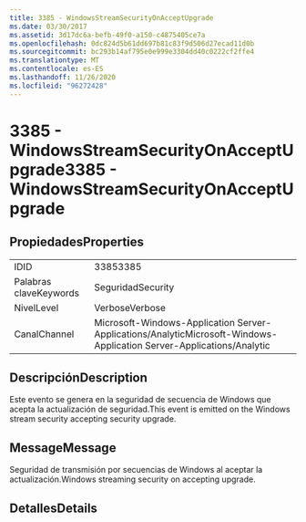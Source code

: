 ```yaml
---
title: 3385 - WindowsStreamSecurityOnAcceptUpgrade
ms.date: 03/30/2017
ms.assetid: 3d17dc6a-befb-49f0-a150-c4875405ce7a
ms.openlocfilehash: 0dc824d5b61dd697b81c83f9d506d27ecad11d0b
ms.sourcegitcommit: bc293b14af795e0e999e3304dd40c0222cf2ffe4
ms.translationtype: MT
ms.contentlocale: es-ES
ms.lasthandoff: 11/26/2020
ms.locfileid: "96272428"
---
```

# <a name="3385---windowsstreamsecurityonacceptupgrade"></a><span data-ttu-id="edad8-102">3385 - WindowsStreamSecurityOnAcceptUpgrade</span><span class="sxs-lookup"><span data-stu-id="edad8-102">3385 - WindowsStreamSecurityOnAcceptUpgrade</span></span>

## <a name="properties"></a><span data-ttu-id="edad8-103">Propiedades</span><span class="sxs-lookup"><span data-stu-id="edad8-103">Properties</span></span>  
  
|||  
|-|-|  
|<span data-ttu-id="edad8-104">ID</span><span class="sxs-lookup"><span data-stu-id="edad8-104">ID</span></span>|<span data-ttu-id="edad8-105">3385</span><span class="sxs-lookup"><span data-stu-id="edad8-105">3385</span></span>|  
|<span data-ttu-id="edad8-106">Palabras clave</span><span class="sxs-lookup"><span data-stu-id="edad8-106">Keywords</span></span>|<span data-ttu-id="edad8-107">Seguridad</span><span class="sxs-lookup"><span data-stu-id="edad8-107">Security</span></span>|  
|<span data-ttu-id="edad8-108">Nivel</span><span class="sxs-lookup"><span data-stu-id="edad8-108">Level</span></span>|<span data-ttu-id="edad8-109">Verbose</span><span class="sxs-lookup"><span data-stu-id="edad8-109">Verbose</span></span>|  
|<span data-ttu-id="edad8-110">Canal</span><span class="sxs-lookup"><span data-stu-id="edad8-110">Channel</span></span>|<span data-ttu-id="edad8-111">Microsoft-Windows-Application Server-Applications/Analytic</span><span class="sxs-lookup"><span data-stu-id="edad8-111">Microsoft-Windows-Application Server-Applications/Analytic</span></span>|  
  
## <a name="description"></a><span data-ttu-id="edad8-112">Descripción</span><span class="sxs-lookup"><span data-stu-id="edad8-112">Description</span></span>  

 <span data-ttu-id="edad8-113">Este evento se genera en la seguridad de secuencia de Windows que acepta la actualización de seguridad.</span><span class="sxs-lookup"><span data-stu-id="edad8-113">This event is emitted on the Windows stream security accepting security upgrade.</span></span>  
  
## <a name="message"></a><span data-ttu-id="edad8-114">Message</span><span class="sxs-lookup"><span data-stu-id="edad8-114">Message</span></span>  

 <span data-ttu-id="edad8-115">Seguridad de transmisión por secuencias de Windows al aceptar la actualización.</span><span class="sxs-lookup"><span data-stu-id="edad8-115">Windows streaming security on accepting upgrade.</span></span>  
  
## <a name="details"></a><span data-ttu-id="edad8-116">Detalles</span><span class="sxs-lookup"><span data-stu-id="edad8-116">Details</span></span>
